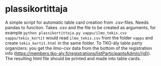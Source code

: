 # plassikortittaja
A simple script for automatic table card creation from .csv-files. Needs pandas to funciton. Takes .csv and the file to be created as arguments, for example ```python plassikortittaja.py vappu/ilmo_tekis.csv vappu/tekis_kortit``` would read ```ilmo_tekis.csv``` from the folder ```vappu``` and create ```tekis_kortit.html``` in the same folder. To TKO-äly table party organizers: you get the ilmo-csv data from the bottom of the registration info (https://members.tko-aly.fi/registrations/listParticipantsAdmin/{id}). The resulting html file should be printed and made into table cards. 
